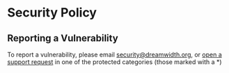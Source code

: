 # Security Policy

## Reporting a Vulnerability

To report a vulnerability, please email security@dreamwidth.org, or [open a support request](https://www.dreamwidth.org/support/submit) in one of the protected categories (those marked with a *)
